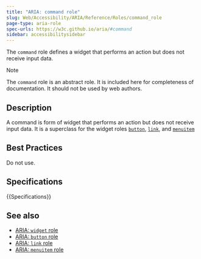 ```yaml
---
title: "ARIA: command role"
slug: Web/Accessibility/ARIA/Reference/Roles/command_role
page-type: aria-role
spec-urls: https://w3c.github.io/aria/#command
sidebar: accessibilitysidebar
---
```


The `command` role defines a widget that performs an action but does not receive input data.

> [!NOTE]
> The `command` role is an abstract role. It is included here for completeness of documentation. It should not be used by web authors.

## Description

A command is form of widget that performs an action but does not receive input data. It is a superclass for the widget roles [`button`](/en-US/docs/Web/Accessibility/ARIA/Roles/button_role), [`link`](/en-US/docs/Web/Accessibility/ARIA/Roles/link_role), and [`menuitem`](/en-US/docs/Web/Accessibility/ARIA/Roles/menuitem_role)

## Best Practices

Do not use.

## Specifications

{{Specifications}}

## See also

- [ARIA: `widget` role](/en-US/docs/Web/Accessibility/ARIA/Roles/widget_role)
- [ARIA: `button` role](/en-US/docs/Web/Accessibility/ARIA/Roles/button_role)
- [ARIA: `link` role](/en-US/docs/Web/Accessibility/ARIA/Roles/link_role)
- [ARIA: `menuitem` role](/en-US/docs/Web/Accessibility/ARIA/Roles/menuitem_role)
